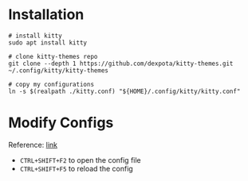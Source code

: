 # Installation
```
# install kitty
sudo apt install kitty

# clone kitty-themes repo
git clone --depth 1 https://github.com/dexpota/kitty-themes.git ~/.config/kitty/kitty-themes

# copy my configurations
ln -s $(realpath ./kitty.conf) "${HOME}/.config/kitty/kitty.conf"
```

# Modify Configs
Reference: [link](https://sw.kovidgoyal.net/kitty/conf/)
- `CTRL+SHIFT+F2` to open the config file
- `CTRL+SHIFT+F5` to reload the config

